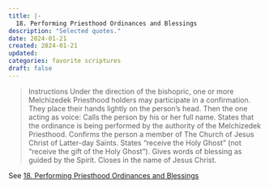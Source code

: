 ```yaml
---
title: |-
  18. Performing Priesthood Ordinances and Blessings
description: "Selected quotes."
date: 2024-01-21
created: 2024-01-21
updated: 
categories: favorite scriptures
draft: false
---
```


> Instructions   Under the direction of the bishopric, one or more Melchizedek Priesthood holders may participate in a confirmation. They place their hands lightly on the person’s head. Then the one acting as voice:       Calls the person by his or her full name.       States that the ordinance is being performed by the authority of the Melchizedek Priesthood.       Confirms the person a member of The Church of Jesus Christ of Latter-day Saints.       States “receive the Holy Ghost” (not “receive the gift of the Holy Ghost”).       Gives words of blessing as guided by the Spirit.       Closes in the name of Jesus Christ.

See [18. Performing Priesthood Ordinances and Blessings](https://www.churchofjesuschrist.org/study/manual/general-handbook/18-priesthood-ordinances-and-blessings?id=title26,p96-p102&lang=eng#title26)